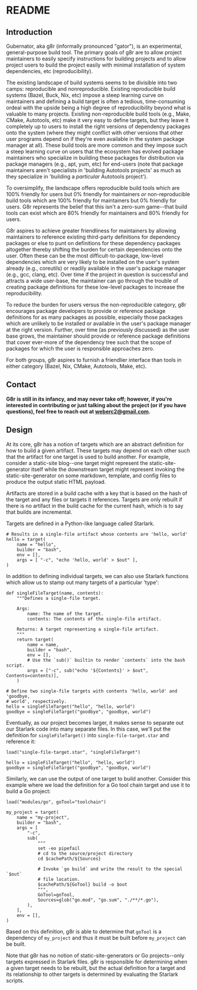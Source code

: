 # README

## Introduction

Gubernator, aka g8r (informally pronounced "gator"), is an experimental,
general-purpose build tool. The primary goals of g8r are to allow project
maintainers to easily specify instructions for building projects and to allow
project users to build the project easily with minimal installation of system
dependencies, etc (reproducibility).

The existing landscape of build systems seems to be
divisible into two camps: reproducible and nonreproducible. Existing
reproducible build systems (Bazel, Buck, Nix, etc) impose a steep learning
curve on maintainers and defining a build target is often a tedious,
time-consuming ordeal with the upside being a high degree of reproducibility
beyond what is valuable to many projects. Existing non-reproducible build tools
(e.g., Make, CMake, Autotools, etc) make it very easy to define targets, but
they leave it completely up to users to install the right versions of
dependency packages onto the system (where they might conflict with other
versions that other user programs depend on if they're even available in the
system package manager at all). These build tools are more common and they
impose such a steep learning curve on users that the ecosystem has evolved
package maintainers who specialize in building these packages for distribution
via package managers (e.g., apt, yum, etc) for end-users (note that package
maintainers aren't specialists in 'building Autotools projects' as much as they
specialize in 'building a *particular* Autotools project').

To oversimplify, the landscape offers reproducible build tools which are 100%
friendly for users but 0% friendly for maintainers *or* non-reproducible build
tools which are 100% friendly for maintainers but 0% friendly for users. G8r
represents the belief that this isn't a zero-sum game--that build tools can
exist which are 80% friendly for maintainers and 80% friendly for users.

G8r aspires to achieve greater friendliness for maintainers by allowing
maintainers to reference existing third-party definitions for dependency
packages or else to punt on definitions for these dependency packages
altogether thereby shifting the burden for certain dependencies onto the user.
Often these can be the most difficult-to-package, low-level dependencies which
are very likely to be installed on the user's system already (e.g., coreutils)
or readily available in the user's package manager (e.g., gcc, clang, etc).
Over time if the project in question is successful and attracts a wide
user-base, the maintainer can go through the trouble of creating package
definitions for these low-level packages to increase the reproducibility.

To reduce the burden for users versus the non-reproducible category, g8r
encourages package developers to provide or reference package definitions for
as many packages as possible, especially those packages which are unlikely to
be installed or available in the user's package manager at the right version.
Further, over time (as previously discussed) as the user base grows, the
maintainer should provide or reference package definitions that cover ever-more
of the dependency tree such that the scope of packages for which the user is
responsible approaches zero.

For both groups, g8r aspires to furnish a friendlier interface than tools in
either category (Bazel, Nix, CMake, Autotools, Make, etc).

## Contact

**G8r is still in its infancy, and may never take off; however, if you're
interested in contributing or just talking about the project (or if you have
questions), feel free to reach out at weberc2@gmail.com.**

## Design

At its core, g8r has a notion of targets which are an abstract definition for
how to build a given artifact. These targets may depend on each other such that
the artifact for one target is used to build another. For example, consider a
static-site blog--one target might represent the static-site-generator itself
while the downstream target might represent invoking the static-site-generator
on some markdown, template, and config files to produce the output static HTML
payload.

Artifacts are stored in a build cache with a key that is based on the hash of
the target and any files or targets it references. Targets are only rebuilt if
there is no artifact in the build cache for the current hash, which is to say
that builds are incremental.

Targets are defined in a Python-like language called Starlark.

```star
# Results in a single-file artifact whose contents are 'hello, world'
hello = target(
    name = "hello",
    builder = "bash",
    env = [],
    args = [ "-c", "echo 'hello, world' > $out" ],
)
```

In addition to defining individual targets, we can also use Starlark functions
which allow us to stamp out many targets of a particular 'type':

```star
def singleFileTarget(name, contents):
    """Defines a single-file target.

    Args:
        name: The name of the target.
        contents: The contents of the single-file artifact.

    Returns: A target representing a single-file artifact.
    """
    return target(
        name = name,
        builder = "bash",
        env = [],
        # Use the `sub()` builtin to render `contents` into the bash script.
        args = ["-c", sub("echo '${Contents}' > $out", Contents=contents)],
    )

# Define two single-file targets with contents 'hello, world' and 'goodbye,
# world', respectively.
hello = singleFileTarget("hello", "hello, world")
goodbye = singleFileTarget("goodbye", "goodbye, world")
```

Eventually, as our project becomes larger, it makes sense to separate out our
Starlark code into many separate files. In this case, we'll put the definition
for `singleFileTarget()` into `single-file-target.star` and reference it:

```star
load("single-file-target.star", "singleFileTarget")

hello = singleFileTarget("hello", "hello, world")
goodbye = singleFileTarget("goodbye", "goodbye, world")
```

Similarly, we can use the output of one target to build another. Consider this
example where we load the definition for a Go tool chain target and use it to
build a Go project:

```star
load("modules/go", goTool="toolchain")

my_project = target(
    name = "my-project",
    builder = "bash",
    args = [
        "-c",
        sub(
            """
            set -eo pipefail
            # cd to the source/project directory
            cd $cachePath/${Sources}

            # Invoke `go build` and write the result to the special `$out`
            # file location.
            $cachePath/${GoTool} build -o $out
            """,
            GoTool=goTool,
            Sources=glob("go.mod", "go.sum", "./**/*.go"),
        ),
    ],
    env = [],
)
```

Based on this definition, g8r is able to determine that `goTool` is a
dependency of `my_project` and thus it must be built before `my_project` can be
built.

Note that g8r has no notion of static-site-generators or Go projects--only
targets expressed in Starlark files. g8r is responsible for determining when a
given target needs to be rebuilt, but the actual definition for a target and
its relationship to other targets is determined by evaluating the Starlark
scripts.
